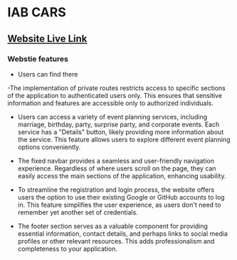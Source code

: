 # IAB CARS

## [Website Live Link]() 

### Webstie features

- Users can find there 

-The implementation of private routes restricts access to specific sections of the application to authenticated users only. This ensures that sensitive information and features are accessible only to authorized individuals.

- Users can access a variety of event planning services, including marriage, birthday, party, surprise party, and corporate events. Each service has a "Details" button, likely providing more information about the service. This feature allows users to explore different event planning options conveniently.

- The fixed navbar provides a seamless and user-friendly navigation experience. Regardless of where users scroll on the page, they can easily access the main sections of the application, enhancing usability.
- To streamline the registration and login process, the website offers users the option to use their existing Google or GitHub accounts to log in. This feature simplifies the user experience, as users don't need to remember yet another set of credentials.

- The footer section serves as a valuable component for providing essential information, contact details, and perhaps links to social media profiles or other relevant resources. This adds professionalism and completeness to your application.